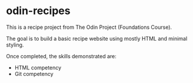 # odin-recipes

This is a recipe project from The Odin Project (Foundations Course).

The goal is to build a basic recipe website using mostly HTML and minimal styling.

Once completed, the skills demonstrated are:
- HTML competency
- Git competency
